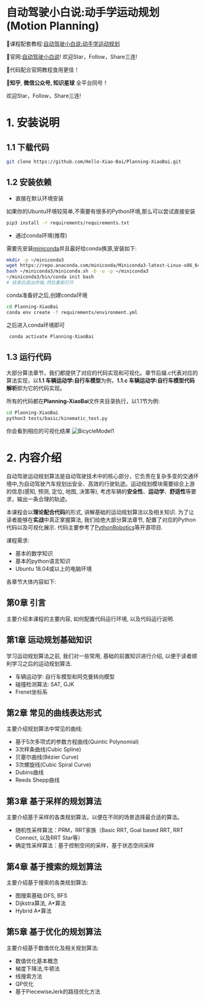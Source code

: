 # 自动驾驶小白说:动手学运动规划(Motion Planning)

🧙课程配套教程:[自动驾驶小白说:动手学运动规划](https://www.helloxiaobai.cn/article/bmp)

🏰官网:[自动驾驶小白说](https://www.helloxiaobai.cn/)! 欢迎Star，Follow，Share三连!

🌠代码配合官网教程食用更佳！   

🚀**知乎**, **微信公众号, 知识星球** 全平台同号！

欢迎Star，Follow，Share三连!

# 1. 安装说明
## 1.1 下载代码

```bash
git clone https://github.com/Hello-Xiao-Bai/Planning-XiaoBai.git
```

## 1.2 安装依赖

- 直接在默认环境安装

如果你的Ubuntu环境较简单,不需要有很多的Python环境,那么可以尝试直接安装

```bash
pip3 install -r requirements/requirements.txt
```

- 通过conda环境(推荐)

需要先安装[miniconda](https://docs.anaconda.com/miniconda/)并且最好给conda换源,安装如下:

```bash
mkdir -p ~/miniconda3
wget https://repo.anaconda.com/miniconda/Miniconda3-latest-Linux-x86_64.sh -O ~/miniconda3/miniconda.sh
bash ~/miniconda3/miniconda.sh -b -u -p ~/miniconda3
~/miniconda3/bin/conda init bash
# 结束后退出终端,然后重新打开
```

conda准备好之后,创建conda环境

```bash
cd Planning-XiaoBai
conda env create -f requirements/environment.yml
```

之后进入conda环境即可

```bash
 conda activate Planning-XiaoBai
```

## 1.3 运行代码

大部分算法章节，我们都提供了对应的代码实现和可视化。章节后缀.c代表对应的算法实现，以**1.1 车辆运动学:自行车模型**为例，**1.1.c 车辆运动学:自行车模型代码解析**即为它的代码实现。

所有的代码都在**Planning-XiaoBai**文件夹目录执行，以1.1节为例:

```bash
cd Planning-XiaoBai
python3 tests/basic/kinematic_test.py
```

你会看到相应的可视化结果
![BicycleModel1](https://github.com/user-attachments/assets/b2d8ef95-6c78-4f9a-9418-f33647dc7512)


# 2. 内容介绍
自动驾驶运动规划算法是自动驾驶技术中的核心部分，它负责在复杂多变的交通环境中,为自动驾驶汽车规划出安全、高效的行驶轨迹。运动规划模块需要综合上游的信息(感知, 预测, 定位, 地图, 决策等), 考虑车辆的**安全性**、**运动学**、**舒适性**等要求，输出一条合理的轨迹。

本课程会以**理论配合代码**的形式, 讲解基础的运动规划算法以及相关知识. 为了让读者能够在**实战**中真正掌握算法, 我们给绝大部分算法章节, 配置了对应的Python代码以及可视化展示. 代码主要参考了[PythonRobotics](https://github.com/AtsushiSakai/PythonRobotics)等开源项目.

课程需求:

- 基本的数学知识
- 基本的python语言知识
- Ubuntu 18.04或以上的电脑环境

各章节大体内容如下:

## 第0章 引言

主要介绍本课程的主要内容, 如何配置代码运行环境, 以及代码运行说明.

## 第1章 运动规划基础知识

学习运动规划算法之前, 我们对一些常用, 基础的前置知识进行介绍,  以便于读者顺利学习之后的运动规划算法.

- 车辆运动学: 自行车模型和阿克曼转向模型
- 碰撞检测算法: SAT, GJK
- Frenet坐标系

## 第2章 常见的曲线表达形式

主要介绍规划算法中常见的曲线:

- 基于5次多项式的参数方程曲线(Quintic Polynomial)
- 3次样条曲线(Cubic Spline)
- 贝塞尔曲线(Bézier Curve)
- 3次螺旋线(Cubic Spiral Curve)
- Dubins曲线
- Reeds Shepp曲线

## 第3章 基于采样的规划算法

主要介绍基于采样的各类规划算法，以便在不同的场景选择最合适的算法。

- 随机性采样算法：PRM，RRT家族（Basic RRT, Goal based RRT, RRT Connect, 以及RRT Star等）
- 确定性采样算法：基于控制空间的采样，基于状态空间采样

## 第4章 基于搜索的规划算法
主要介绍基于搜索的各类规划算法:

- 图搜索基础:DFS, BFS
- Dijkstra算法, A*算法
- Hybrid A*算法
## 第5章 基于优化的规划算法
主要介绍基于数值优化及相关规划算法:

- 数值优化基本概念
- 梯度下降法,牛顿法
- 线搜索方法
- QP优化
- 基于PiecewiseJerk的路径优化方法
